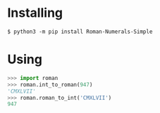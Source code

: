# Installing
``` shell
$ python3 -m pip install Roman-Numerals-Simple
```

# Using
``` python
>>> import roman
>>> roman.int_to_roman(947)
'CMXLVII'
>>> roman.roman_to_int('CMXLVII')
947
```